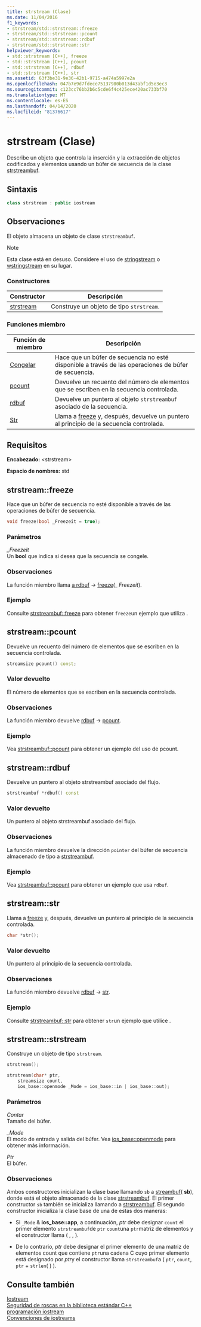 ```yaml
---
title: strstream (Clase)
ms.date: 11/04/2016
f1_keywords:
- strstream/std::strstream::freeze
- strstream/std::strstream::pcount
- strstream/std::strstream::rdbuf
- strstream/std::strstream::str
helpviewer_keywords:
- std::strstream [C++], freeze
- std::strstream [C++], pcount
- std::strstream [C++], rdbuf
- std::strstream [C++], str
ms.assetid: 63f3be31-9e36-42b1-9715-a474a5997e2a
ms.openlocfilehash: 047b7e9d7fdece75137980b013d43abf1d5e3ec3
ms.sourcegitcommit: c123cc76bb2b6c5cde6f4c425ece420ac733bf70
ms.translationtype: MT
ms.contentlocale: es-ES
ms.lasthandoff: 04/14/2020
ms.locfileid: "81376617"
---
```

# <a name="strstream-class"></a>strstream (Clase)

Describe un objeto que controla la inserción y la extracción de objetos codificados y elementos usando un búfer de secuencia de la clase [strstreambuf](../standard-library/strstreambuf-class.md).

## <a name="syntax"></a>Sintaxis

```cpp
class strstream : public iostream
```

## <a name="remarks"></a>Observaciones

El objeto almacena un objeto de clase `strstreambuf`.

> [!NOTE]
> Esta clase está en desuso. Considere el uso de [stringstream](../standard-library/sstream-typedefs.md#stringstream) o [wstringstream](../standard-library/sstream-typedefs.md#wstringstream) en su lugar.

### <a name="constructors"></a>Constructores

|Constructor|Descripción|
|-|-|
|[strstream](#strstream)|Construye un objeto de tipo `strstream`.|

### <a name="member-functions"></a>Funciones miembro

|Función de miembro|Descripción|
|-|-|
|[Congelar](#freeze)|Hace que un búfer de secuencia no esté disponible a través de las operaciones de búfer de secuencia.|
|[pcount](#pcount)|Devuelve un recuento del número de elementos que se escriben en la secuencia controlada.|
|[rdbuf](#rdbuf)|Devuelve un puntero al objeto `strstreambuf` asociado de la secuencia.|
|[Str](#str)|Llama a [freeze](../standard-library/strstreambuf-class.md#freeze) y, después, devuelve un puntero al principio de la secuencia controlada.|

## <a name="requirements"></a>Requisitos

**Encabezado:** \<strstream>

**Espacio de nombres:** std

## <a name="strstreamfreeze"></a><a name="freeze"></a>strstream::freeze

Hace que un búfer de secuencia no esté disponible a través de las operaciones de búfer de secuencia.

```cpp
void freeze(bool _Freezeit = true);
```

### <a name="parameters"></a>Parámetros

*_Freezeit*\
Un **bool** que indica si desea que la secuencia se congele.

### <a name="remarks"></a>Observaciones

La función miembro llama [a rdbuf](#rdbuf) -> [freeze](../standard-library/strstreambuf-class.md#freeze)(_ *Freezeit*).

### <a name="example"></a>Ejemplo

Consulte [strstreambuf::freeze](../standard-library/strstreambuf-class.md#freeze) para obtener `freeze`un ejemplo que utiliza .

## <a name="strstreampcount"></a><a name="pcount"></a>strstream::pcount

Devuelve un recuento del número de elementos que se escriben en la secuencia controlada.

```cpp
streamsize pcount() const;
```

### <a name="return-value"></a>Valor devuelto

El número de elementos que se escriben en la secuencia controlada.

### <a name="remarks"></a>Observaciones

La función miembro devuelve [rdbuf](#rdbuf) -> [pcount](../standard-library/strstreambuf-class.md#pcount).

### <a name="example"></a>Ejemplo

Vea [strstreambuf::pcount](../standard-library/strstreambuf-class.md#pcount) para obtener un ejemplo del uso de pcount.

## <a name="strstreamrdbuf"></a><a name="rdbuf"></a>strstream::rdbuf

Devuelve un puntero al objeto strstreambuf asociado del flujo.

```cpp
strstreambuf *rdbuf() const
```

### <a name="return-value"></a>Valor devuelto

Un puntero al objeto strstreambuf asociado del flujo.

### <a name="remarks"></a>Observaciones

La función miembro devuelve la dirección `pointer` del búfer de secuencia almacenado de tipo a [strstreambuf](../standard-library/strstreambuf-class.md).

### <a name="example"></a>Ejemplo

Vea [strstreambuf::pcount](../standard-library/strstreambuf-class.md#pcount) para obtener un ejemplo que usa `rdbuf`.

## <a name="strstreamstr"></a><a name="str"></a>strstream::str

Llama a [freeze](../standard-library/strstreambuf-class.md#freeze) y, después, devuelve un puntero al principio de la secuencia controlada.

```cpp
char *str();
```

### <a name="return-value"></a>Valor devuelto

Un puntero al principio de la secuencia controlada.

### <a name="remarks"></a>Observaciones

La función miembro devuelve [rdbuf](#rdbuf) -> [str](../standard-library/strstreambuf-class.md#str).

### <a name="example"></a>Ejemplo

Consulte [strstreambuf::str](../standard-library/strstreambuf-class.md#str) para obtener `str`un ejemplo que utilice .

## <a name="strstreamstrstream"></a><a name="strstream"></a>strstream::strstream

Construye un objeto de tipo `strstream`.

```cpp
strstream();

strstream(char* ptr,
    streamsize count,
    ios_base::openmode _Mode = ios_base::in | ios_base::out);
```

### <a name="parameters"></a>Parámetros

*Contar*\
Tamaño del búfer.

*_Mode*\
El modo de entrada y salida del búfer. Vea [ios_base::openmode](../standard-library/ios-base-class.md#openmode) para obtener más información.

*Ptr*\
El búfer.

### <a name="remarks"></a>Observaciones

Ambos constructores inicializan la clase base llamando `sb` a [streambuf](../standard-library/streambuf-typedefs.md#streambuf)( **sb**), donde está el objeto almacenado de la clase [strstreambuf](../standard-library/strstreambuf-class.md). El primer constructor `sb` también se inicializa llamando a [strstreambuf](../standard-library/strstreambuf-class.md#strstreambuf). El segundo constructor inicializa la clase base de una de estas dos maneras:

- Si `_Mode`  &  **ios_base::app**, a continuación, *ptr* debe designar `count` el primer elemento `strstreambuf`de `ptr` `count`una `ptr`matriz de elementos y el constructor llama ( , , ).

- De lo contrario, *ptr* debe designar el primer elemento de una matriz de elementos count que contiene `ptr`una cadena C cuyo primer elemento está designado por *ptr*y el constructor llama `strstreambuf`a ( `ptr`, `count`, `ptr`  +  `strlen`( ) ).

## <a name="see-also"></a>Consulte también

[Iostream](../standard-library/istream-typedefs.md#iostream)\
[Seguridad de roscas en la biblioteca estándar C++](../standard-library/thread-safety-in-the-cpp-standard-library.md)\
[programación iostream](../standard-library/iostream-programming.md)\
[Convenciones de iostreams](../standard-library/iostreams-conventions.md)
